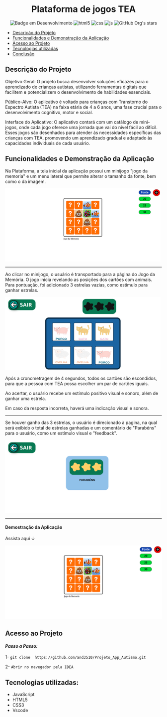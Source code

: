 <h1 align="center"> Plataforma de jogos TEA</h1>


<div align="center">

![Badge em Desenvolvimento](http://img.shields.io/static/v1?label=STATUS&message=FINALIZADO&color=GREEN&style=for-the-badge)
![html5](https://img.shields.io/badge/HTML5-E34F26?style=for-the-badge&logo=html5&logoColor=white)
![css](https://img.shields.io/badge/CSS3-1572B6?style=for-the-badge&logo=css3&logoColor=white)
![js](https://img.shields.io/badge/JavaScript-323330?style=for-the-badge&logo=javascript&logoColor=F7DF1E)
![GitHub Org's stars](https://img.shields.io/github/stars/and3510?style=social)

</div>


* [Descrição do Projeto](#descrição-do-projeto)
* [Funcionalidades e Demonstração da Aplicação](#funcionalidades-e-demonstração-da-aplicação)
* [Acesso ao Projeto](#acesso-ao-projeto)
* [Tecnologias utilizadas](#tecnologias-utilizadas)
* [Conclusão](#conclusão)


## Descrição do Projeto

Objetivo Geral:
O projeto busca desenvolver soluções eficazes para o aprendizado de crianças autistas, utilizando ferramentas digitais que facilitem e potencializem o desenvolvimento de habilidades essenciais.

Público-Alvo:
O aplicativo é voltado para crianças com Transtorno do Espectro Autista (TEA) na faixa etária de 4 a 6 anos, uma fase crucial para o desenvolvimento cognitivo, motor e social.

Interface do Aplicativo:
O aplicativo contará com um catálogo de mini-jogos, onde cada jogo oferece uma jornada que vai do nível fácil ao difícil. Esses jogos são desenhados para atender às necessidades específicas das crianças com TEA, promovendo um aprendizado gradual e adaptado às capacidades individuais de cada usuário.


## Funcionalidades e Demonstração da Aplicação

Na Plataforma, a tela inicial da aplicação possui um minijogo "jogo da memoria" e um menu lateral que permite alterar o tamanho da fonte, bem como o da imagem.

<img src="./images/tela_inicial_fontes.png" alt="Descrição da Imagem" width="500">

----

Ao clicar no minijogo, o usuário é transportado para a página do Jogo da Memória. O jogo inicia revelando as posições dos cartões com animais. Para pontuação, foi adicionado 3 estrelas vazias, como estimulo para ganhar estrelas.

<img src="./images/jogo_inicial_free.png" alt="Descrição da Imagem" width="500">

<br>

Após a cronometragem de 4 segundos, todos os cartões são escondidos, para que a pessoa com TEA possa escolher um par de cartões iguais.

Ao acertar, o usuário recebe um estímulo positivo visual e sonoro, além de ganhar uma estrela.

Em caso da resposta incorreta, haverá uma indicação visual e sonora.

---

Se houver ganho das 3 estrelas, o usuário é direcionado à pagina, na qual será exibido o total de estrelas ganhadas e um comentário de "Parabéns" para o usuário, como um estímulo visual e "feedback". 

<img src="./images/jogo_finish.png" alt="Descrição da Imagem" width="500">

----

#### Demostração da Aplicação

Assista aqui ↓

[![Assista ao vídeo](./images/tela_inicial_fontes.png)](./images/video.mp4)


## Acesso ao Projeto

#### *Passo a Passo:*

1- ```git clone  https://github.com/and3510/Projeto_App_Autismo.git```

2- ``` Abrir no navegador pela IDEA ```


## Tecnologias utilizadas:
- JavaScript 
- HTML5
- CSS3
- Vscode

